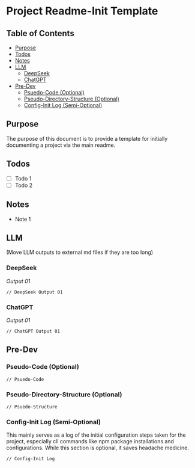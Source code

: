 # Project Readme-Init Template

## Table of Contents

- [Purpose](#purpose)
- [Todos](#todos)
- [Notes](#notes)
- [LLM](#llm)
  - [DeepSeek](#deepseek)
  - [ChatGPT](#chatgpt)
- [Pre-Dev](#pre-dev)
  - [Psuedo-Code (Optional)](#psuedo-code-optional)
  - [Pseudo-Directory-Structure (Optional)](#pseudo-directory-structure-optional)
  - [Config-Init Log (Semi-Optional)](#config-init-log-semi-optional)

## Purpose

The purpose of this document is to provide a template for initially documenting a project via the main readme.

## Todos

- [ ] Todo 1
- [ ] Todo 2

## Notes
- Note 1

## LLM
(Move LLM outputs to external md files if they are too long)

### DeepSeek
*Output 01*

```
// DeepSeek Output 01
```

### ChatGPT
*Output 01*

```
// ChatGPT Output 01
```

## Pre-Dev

### Pseudo-Code (Optional)

```
// Psuedo-Code
```

### Pseudo-Directory-Structure (Optional)

```
// Psuedo-Structure
```

### Config-Init Log (Semi-Optional)

This mainly serves as a log of the initial configuration steps taken for the project, especially cli commands like npm package installations and configurations. While this section is optional, it saves headache medicine.

```
// Config-Init Log
```